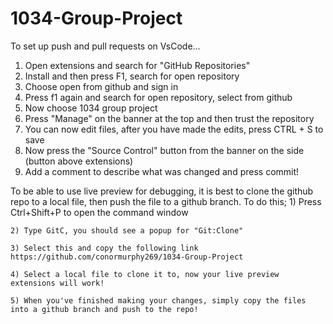 # 1034-Group-Project
To set up push and pull requests on VsCode...
1) Open extensions and search for "GitHub Repositories"
2) Install and then press F1, search for open repository
3) Choose open from github and sign in
4) Press f1 again and search for open repository, select from github
5) Now choose 1034 group project
6) Press "Manage" on the banner at the top and then trust the repository
7) You can now edit files, after you have made the edits, press CTRL + S to save
8) Now press the "Source Control" button from the banner on the side (button above extensions)
9) Add a comment to describe what was changed and press commit!


To be able to use live preview for debugging, it is best to clone the github repo to a local file, then push the file to a github branch. To do this;
    1) Press Ctrl+Shift+P to open the command window

    2) Type GitC, you should see a popup for "Git:Clone"

    3) Select this and copy the following link
    https://github.com/conormurphy269/1034-Group-Project

    4) Select a local file to clone it to, now your live preview extensions will work!

    5) When you've finished making your changes, simply copy the files into a github branch and push to the repo!